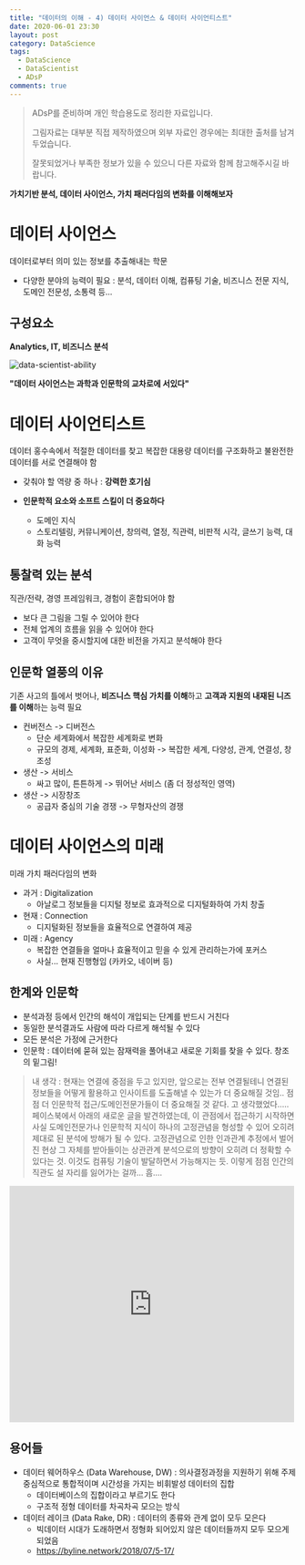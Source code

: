 ```yaml
---
title: "데이터의 이해 - 4) 데이터 사이언스 & 데이터 사이언티스트"
date: 2020-06-01 23:30  
layout: post
category: DataScience
tags:
  - DataScience
  - DataScientist
  - ADsP
comments: true
---
```




> ADsP를 준비하며 개인 학습용도로 정리한 자료입니다.
>
> 그림자료는 대부분 직접 제작하였으며 외부 자료인 경우에는 최대한 출처를 남겨두었습니다.
>
> 잘못되었거나 부족한 정보가 있을 수 있으니 다른 자료와 함께 참고해주시길 바랍니다.



**가치기반 분석, 데이터 사이언스, 가치 패러다임의 변화를 이해해보자**

<!-- more -->

# 데이터 사이언스

데이터로부터 의미 있는 정보를 추출해내는 학문

* 다양한 분야의 능력이 필요 : 분석, 데이터 이해, 컴퓨팅 기술, 비즈니스 전문 지식, 도메인 전문성, 소통력 등...

## 구성요소

**Analytics, IT, 비즈니스 분석**

![data-scientist-ability](https://github.com/yenarue/TIL/raw/master/DataScience/ADsP/images/data-scientist-ability.png)

**"데이터 사이언스는 과학과 인문학의 교차로에 서있다"**

# 데이터 사이언티스트

데이터 홍수속에서 적절한 데이터를 찾고 복잡한 대용량 데이터를 구조화하고 불완전한 데이터를 서로 연결해야 함

* 갖춰야 할 역량 중 하나 : **강력한 호기심**

* **인문학적 요소와 소프트 스킬이 더 중요하다**
  * 도메인 지식
  * 스토리텔링, 커뮤니케이션, 창의력, 열정, 직관력, 비판적 시각, 글쓰기 능력, 대화 능력

## 통찰력 있는 분석

직관/전략, 경영 프레임워크, 경험이 혼합되어야 함

* 보다 큰 그림을 그릴 수 있어야 한다
* 전체 업계의 흐름을 읽을 수 있어야 한다
* 고객이 무엇을 중시할지에 대한 비전을 가지고 분석해야 한다

## 인문학 열풍의 이유

기존 사고의 틀에서 벗어나, **비즈니스 핵심 가치를 이해**하고 **고객과 지원의 내재된 니즈를 이해**하는 능력 필요

* 컨버전스 -> 디버전스
  * 단순 세계화에서 복잡한 세계화로 변화
  * 규모의 경제, 세계화, 표준화, 이성화 -> 복잡한 세계, 다양성, 관계, 연결성, 창조성
* 생산 -> 서비스
  * 싸고 많이, 튼튼하게 -> 뛰어난 서비스 (좀 더 정성적인 영역)
* 생산 -> 시장창조
  * 공급자 중심의 기술 경쟁 -> 무형자산의 경쟁



# 데이터 사이언스의 미래

미래 가치 패러다임의 변화

* 과거 : Digitalization
  * 아날로그 정보들을 디지털 정보로 효과적으로 디지털화하여 가치 창출
* 현재 : Connection
  * 디지털화된 정보들을 효율적으로 연결하여 제공
* 미래 : Agency
  * 복잡한 연결들을 얼마나 효율적이고 믿을 수 있게 관리하는가에 포커스
  * 사실... 현재 진행형임 (카카오, 네이버 등)

## 한계와 인문학

* 분석과정 등에서 인간의 해석이 개입되는 단계를 반드시 거친다
* 동일한 분석결과도 사람에 따라 다르게 해석될 수 있다
* 모든 분석은 가정에 근거한다
* 인문학 : 데이터에 묻혀 있는 잠재력을 풀어내고 새로운 기회를 찾을 수 있다. 창조의 밑그림!

> 내 생각 : 현재는 연결에 중점을 두고 있지만, 앞으로는 전부 연결될테니 연결된 정보들을 어떻게 활용하고 인사이트를 도출해낼 수 있는가 더 중요해질 것임.. 점점 더 인문학적 접근/도메인전문가들이 더 중요해질 것 같다. 고 생각했었다.....
> 페이스북에서 아래의 새로운 글을 발견하였는데, 이 관점에서 접근하기 시작하면 사실 도메인전문가나 인문학적 지식이 하나의 고정관념을 형성할 수 있어 오히려 제대로 된 분석에 방해가 될 수 있다. 고정관념으로 인한 인과관계 추정에서 벌어진 현상 그 자체를 받아들이는 상관관계 분석으로의 방향이 오히려 더 정확할 수 있다는 것. 이것도 컴퓨팅 기술이 발달하면서 가능해지는 듯. 
> 이렇게 점점 인간의 직관도 설 자리를 잃어가는 걸까... 흠....

<iframe src="https://www.facebook.com/plugins/post.php?href=https%3A%2F%2Fwww.facebook.com%2Fyenarue%2Fposts%2F3150999614963021&width=500" width="500" height="415" style="border:none;overflow:hidden" scrolling="no" frameborder="0" allowTransparency="true" allow="encrypted-media"></iframe>

## 용어들

* 데이터 웨어하우스 (Data Warehouse, DW) : 의사결정과정을 지원하기 위해 주제 중심적으로 통합적이며 시간성을 가지는 비휘발성 데이터의 집합
  * 데이터베이스의 집합이라고 부르기도 한다
  * 구조적 정형 데이터를 차곡차곡 모으는 방식
* 데이터 레이크 (Data Rake, DR) : 데이터의 종류와 관계 없이 모두 모은다
  * 빅데이터 시대가 도래하면서 정형화 되어있지 않은 데이터들까지 모두 모으게 되었음
  * https://byline.network/2018/07/5-17/




